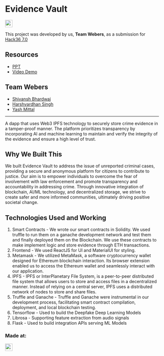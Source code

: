 # Evidence Vault
<a href="https://hack36.com"> <img src="https://i.postimg.cc/FFwvfkGk/built-at-hack36.png" height=24px> </a>


This project was developed by us, **Team Webers**, as a submission for [Hack36 7.0](https://www.hack36.com/)


## Resources
- [PPT]()
- [Video Demo]()

## Team Webers
- [Shivansh Bhardwaj](https://github.com/shivansh196)
- [Harshvardhan Singh](https://github.com/hvsrathore10)
- [Yash Mittal](https://github.com/Y-a-s-h-M-i-t-t-a-l)
  


---

A dapp that uses Web3 IPFS technology to securely store crime evidence in a tamper-proof manner. The platform prioritizes transparency by incorporating AI and machine learning to maintain and verify the integrity of the evidence and ensure a high level of trust.

## Why We Built This
We built Evidence Vault to address the issue of unreported criminal cases, providing a secure and anonymous platform for citizens to contribute to justice. Our aim is to empower individuals to overcome the fear of involvement with law enforcement and promote transparency and accountability in addressing crime. Through innovative integration of blockchain, AI/ML technology, and decentralized storage, we strive to create safer and more informed communities, ultimately driving positive societal change.




## Technologies Used and Working

1. Smart Contracts - We wrote our smart contracts in Solidity. We used truffle to run them on a ganache development network and test them and finally deployed them on the Blockchain. We use these contracts to make implement logic and store evidence through ETH transactions.
2. Frontend - We used ReactJS for UI and MaterialUI for styling.
3. Metamask - We utilized MetaMask, a software cryptocurrency wallet designed for Ethereum blockchain interaction. Its browser extension enabled us to access the Ethereum wallet and seamlessly interact with our application.
4. IPFS - IPFS or InterPlanetary File System, is a peer-to-peer distributed file system that allows users to store and access files in a decentralized manner. Instead of relying on a central server, IPFS uses a distributed network of nodes to store and share files.
5. Truffle and Ganache - Truffle and Ganache were instrumental in our development process, facilitating smart contract compilation, deployment, and local blockchain testing.
6. Tensorflow - Used to build the Deepfake Deep Learning Models
7. Librosa - Supporting feature extraction from audio signals
8. Flask - Used to build integration APIs serving ML Models

### Made at:
<a href="https://hack36.com"> <img src="https://i.postimg.cc/FFwvfkGk/built-at-hack36.png" height=24px> </a>
